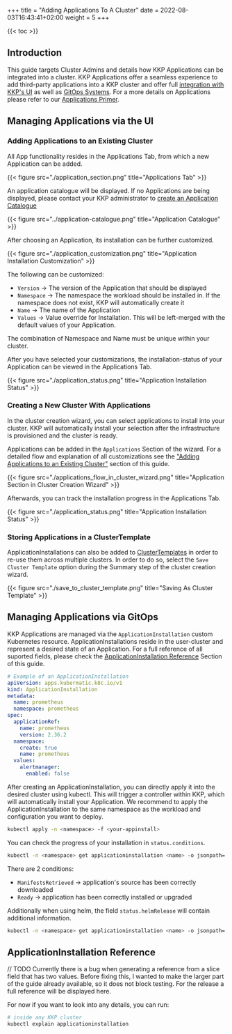 +++
title = "Adding Applications To A Cluster"
date =  2022-08-03T16:43:41+02:00
weight = 5
+++

{{< toc >}}

## Introduction

This guide targets Cluster Admins and details how KKP Applications can be integrated into a cluster.
KKP Applications offer a seamless experience to add third-party applications into a KKP cluster and offer full [integration with KKP's UI](#adding-applications) as well as [GitOps Systems](#managing-applications-via-gitops).
For a more details on Applications please refer to our [Applications Primer](../).

## Managing Applications via the UI

### Adding Applications to an Existing Cluster

All App functionality resides in the Applications Tab, from which a new Application can be added.

{{< figure src="./application_section.png" title="Applications Tab" >}}

An application catalogue will be displayed. If no Applications are being displayed, please contact your KKP administrator to [create an Application Catalogue](../create-application-catalogue/)

{{< figure src="../application-catalogue.png" title="Application Catalogue" >}}

After choosing an Application, its installation can be further customized.

{{< figure src="./application_customization.png" title="Application Installation Customization" >}}

The following can be customized:

- `Version` -> The version of the Application that should be displayed
- `Namespace` -> The namespace the workload should be installed in. If the namespace does not exist, KKP will automatically create it
- `Name` -> The name of the Application
- `Values` -> Value override for Installation. This will be left-merged with the default values of your Application.

The combination of Namespace and Name must be unique within your cluster.

After you have selected your customizations, the installation-status of your Application can be viewed in the Applications Tab.

{{< figure src="./application_status.png" title="Application Installation Status" >}}

### Creating a New Cluster With Applications

In the cluster creation wizard, you can select applications to install into your cluster.
KKP will automatically install your selection after the infrastructure is provisioned and the cluster is ready.

Applications can be added in the `Applications` Section of the wizard.
For a detailed flow and explanation of all customizations see  the ["Adding Applications to an Existing Cluster"](#adding-applications-to-an-existing-cluster) section of this guide.

{{< figure src="./applications_flow_in_cluster_wizard.png" title="Application Section in Cluster Creation Wizard" >}}

Afterwards, you can track the installation progress in the Applications Tab.

{{< figure src="./application_status.png" title="Application Installation Status" >}}

### Storing Applications in a ClusterTemplate

ApplicationInstallations can also be added to [ClusterTemplates](../../cluster_templates/) in order to re-use them across multiple clusters. In order to do so, select the `Save Cluster Template` option during the Summary step of the cluster creation wizard.

{{< figure src="./save_to_cluster_template.png" title="Saving As Cluster Template" >}}

## Managing Applications via GitOps

KKP Applications are managed via the `ApplicationInstallation` custom Kubernetes resource.
ApplicationInstallations reside in the user-cluster and represent a desired state of an Application.
For a full reference of all suported fields, please check the [ApplicationInstallation Reference](#applicationinstallation-reference) Section of this guide.

```yaml
# Example of an ApplicationInstallation
apiVersion: apps.kubermatic.k8c.io/v1
kind: ApplicationInstallation
metadata:
  name: prometheus
  namespace: prometheus
spec:
  applicationRef:
    name: prometheus
    version: 2.36.2
  namespace:
    create: true
    name: prometheus
  values:
    alertmanager:
      enabled: false
```

After creating an ApplicationInstallation, you can directly apply it into the desired cluster using kubectl. This will trigger a controller within KKP, which will automatically install your Application. We recommend to apply the ApplicationInstallation to the same namespace as the workload and configuration you want to deploy.

```sh
kubectl apply -n <namespace> -f <your-appinstall>
```

You can check the progress of your installation in `status.conditions`.

```sh
kubectl -n <namespace> get applicationinstallation <name> -o jsonpath='{.status.conditions}'
```

There are 2 conditions:

- `ManifestsRetrieved` -> application's source has been correctly downloaded
- `Ready` ->  application has been correctly installed or upgraded

Additionally when using helm, the field `status.helmRelease` will contain additional information.

```sh
kubectl -n <namespace> get applicationinstallation <name> -o jsonpath='{.status.helmRelease}'
```

## ApplicationInstallation Reference

// TODO Currently there is a bug when generating a reference from a slice field that has two values. Before fixing this, I wanted to make the larger part of the guide already available, so it does not block testing. For the release a full reference will be displayed here.

For now if you want to look into any details, you can run:

```sh
# inside any KKP cluster
kubectl explain applicationinstallation
```
